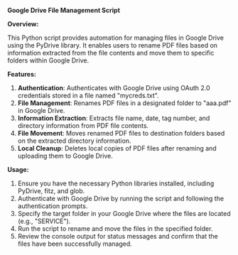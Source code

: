**Google Drive File Management Script**

**Overview:**

This Python script provides automation for managing files in Google Drive using the PyDrive library. It enables users to rename PDF files based on information extracted from the file contents and move them to specific folders within Google Drive.

**Features:**

1. **Authentication**: Authenticates with Google Drive using OAuth 2.0 credentials stored in a file named "mycreds.txt".
2. **File Management**: Renames PDF files in a designated folder to "aaa.pdf" in Google Drive.
3. **Information Extraction**: Extracts file name, date, tag number, and directory information from PDF file contents.
4. **File Movement**: Moves renamed PDF files to destination folders based on the extracted directory information.
5. **Local Cleanup**: Deletes local copies of PDF files after renaming and uploading them to Google Drive.

**Usage:**

1. Ensure you have the necessary Python libraries installed, including PyDrive, fitz, and glob.
2. Authenticate with Google Drive by running the script and following the authentication prompts.
3. Specify the target folder in your Google Drive where the files are located (e.g., "SERVICE").
4. Run the script to rename and move the files in the specified folder.
5. Review the console output for status messages and confirm that the files have been successfully managed.
